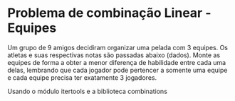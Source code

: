 # Problema de combinação Linear - Equipes

Um grupo de 9 amigos decidiram organizar uma pelada com 3 equipes. Os atletas e suas respectivas notas são passadas abaixo (dados). 
Monte as equipes de forma a obter a menor diferença de habilidade entre cada uma delas, lembrando que cada jogador pode pertencer a somente uma equipe e cada equipe precisa ter exatamente 3 jogadores.


Usando o módulo itertools e a biblioteca combinations
